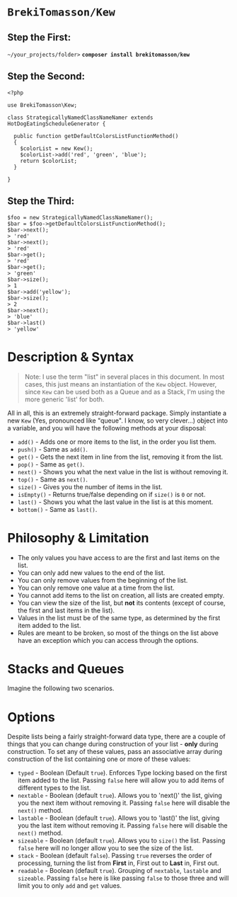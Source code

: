 # `BrekiTomasson/Kew`

## Step the First:

`~/your_projects/folder>` **`composer install brekitomasson/kew`**

## Step the Second:

```
<?php

use BrekiTomasson\Kew;

class StrategicallyNamedClassNameNamer extends HotDogEatingScheduleGenerator {

  public function getDefaultColorsListFunctionMethod()
  {
    $colorList = new Kew();
    $colorList->add('red', 'green', 'blue');
    return $colorList;
  }

}
```

## Step the Third:

```
$foo = new StrategicallyNamedClassNameNamer();
$bar = $foo->getDefaultColorsListFunctionMethod();
$bar->next();
> 'red'
$bar->next();
> 'red'
$bar->get();
> 'red'
$bar->get();
> 'green'
$bar->size();
> 1
$bar->add('yellow');
$bar->size();
> 2
$bar->next();
> 'blue'
$bar->last()
> 'yellow'
```

# Description & Syntax

> Note: I use the term "list" in several places in this document. In most cases,
> this just means an instantiation of the `Kew` object. However, since `Kew` can
> be used both as a Queue and as a Stack, I'm using the more generic 'list' for
> both.

All in all, this is an extremely straight-forward package. Simply instantiate a
new `Kew` (Yes, pronounced like "queue". I know, so very clever...) object into
a variable, and you will have the following methods at your disposal:

* `add()` - Adds one or more items to the list, in the order you list them.
* `push()` - Same as `add()`.
* `get()` - Gets the next item in line from the list, removing it from the list.
* `pop()` - Same as `get()`.
* `next()` - Shows you what the next value in the list is without removing it.
* `top()` - Same as `next()`.
* `size()` - Gives you the number of items in the list.
* `isEmpty()` - Returns true/false depending on if `size()` is `0` or not.
* `last()` - Shows you what the last value in the list is at this moment.
* `bottom()` - Same as `last()`.

# Philosophy & Limitation

- The only values you have access to are the first and last items on the list.
- You can only add new values to the end of the list.
- You can only remove values from the beginning of the list.
- You can only remove one value at a time from the list.
- You cannot add items to the list on creation, all lists are created empty.
- You can view the size of the list, but **not** its contents (except of course,
  the first and last items in the list).
- Values in the list must be of the same type, as determined by the first item
  added to the list.
- Rules are meant to be broken, so most of the things on the list above have an
  exception which you can access through the options.

# Stacks and Queues

Imagine the following two scenarios.

# Options

Despite lists being a fairly straight-forward data type, there are a couple of
things that you can change during construction of your list - **only** during
construction. To set any of these values, pass an associative array during
construction of the list containing one or more of these values:

- `typed` - Boolean (Default `true`). Enforces Type locking based on the first
  item added to the list. Passing `false` here will allow you to add items of
  different types to the list.
- `nextable` - Boolean (default `true`). Allows you to 'next()' the list, giving
  you the next item without removing it. Passing `false` here will disable the
  `next()` method.
- `lastable` - Boolean (default `true`). Allows you to 'last()' the list, giving
  you the last item without removing it. Passing `false` here will disable the
  `next()` method.
- `sizeable` - Boolean (default `true`). Allows you to `size()` the list.
  Passing `false` here will no longer allow you to see the size of the list.
- `stack` - Boolean (default `false`). Passing `true` reverses the order of
  processing, turning the list from **First** in, First out to **Last** in,
  First out.
- `readable` - Boolean (default `true`). Grouping of `nextable`, `lastable` and
  `sizeable`. Passing `false` here is like passing `false` to those three and
  will limit you to only `add` and `get` values.
